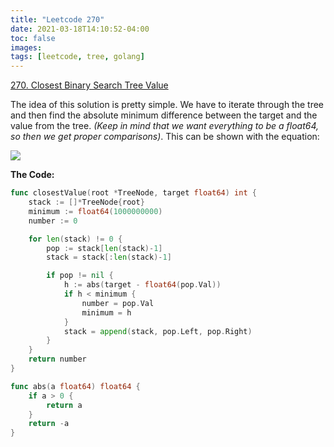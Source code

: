 ```yaml
---
title: "Leetcode 270"
date: 2021-03-18T14:10:52-04:00
toc: false
images:
tags: [leetcode, tree, golang]
---
```


[270. Closest Binary Search Tree Value](https://leetcode.com/problems/closest-binary-search-tree-value/)

The idea of this solution is pretty simple. We have to iterate through the tree and then find the absolute minimum difference between the target and the value from the tree. *(Keep in mind that we want everything to be a float64, so then we get proper comparisons)*. This can be shown with the equation:

![](https://i.imgur.com/W0DvaCc.jpg)

**The Code:**

``` go
func closestValue(root *TreeNode, target float64) int {
    stack := []*TreeNode{root}
    minimum := float64(1000000000)
    number := 0

    for len(stack) != 0 {
        pop := stack[len(stack)-1]
        stack = stack[:len(stack)-1]

        if pop != nil {
            h := abs(target - float64(pop.Val))
            if h < minimum {
                number = pop.Val
                minimum = h
            }
            stack = append(stack, pop.Left, pop.Right)
        }
    }
    return number
}

func abs(a float64) float64 {
    if a > 0 {
        return a
    }
    return -a
}
```